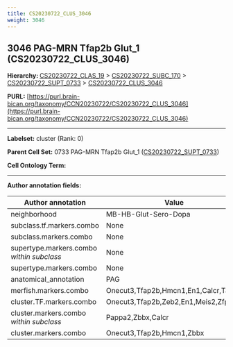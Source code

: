 ```yaml
---
title: CS20230722_CLUS_3046
weight: 3046
---
```

## 3046 PAG-MRN Tfap2b Glut_1 (CS20230722_CLUS_3046)
<b>Hierarchy: </b>
[CS20230722_CLAS_19](../CS20230722_CLAS_19) >
[CS20230722_SUBC_170](../CS20230722_SUBC_170) >
[CS20230722_SUPT_0733](../CS20230722_SUPT_0733) >
[CS20230722_CLUS_3046](../CS20230722_CLUS_3046)

**PURL:** [https://purl.brain-bican.org/taxonomy/CCN20230722/CS20230722_CLUS_3046](https://purl.brain-bican.org/taxonomy/CCN20230722/CS20230722_CLUS_3046)

---


**Labelset:** cluster (Rank: 0)

**Parent Cell Set:** 0733 PAG-MRN Tfap2b Glut_1 ([CS20230722_SUPT_0733](../CS20230722_SUPT_0733))



**Cell Ontology Term:** 

[MARKER GENES.]: #


---

[TRANSFERRED ANNOTATIONS.]: #


[AUTHOR ANNOTATION FIELDS.]: #


**Author annotation fields:**

| Author annotation | Value |
|-------------------|-------|
|neighborhood|MB-HB-Glut-Sero-Dopa|
|subclass.tf.markers.combo|None|
|subclass.markers.combo|None|
|supertype.markers.combo _within subclass_|None|
|supertype.markers.combo|None|
|anatomical_annotation|PAG|
|merfish.markers.combo|Onecut3,Tfap2b,Hmcn1,En1,Calcr,Tacr3|
|cluster.TF.markers.combo|Onecut3,Tfap2b,Zeb2,En1,Meis2,Zfp831|
|cluster.markers.combo _within subclass_|Pappa2,Zbbx,Calcr|
|cluster.markers.combo|Onecut3,Tfap2b,Hmcn1,Zbbx|
